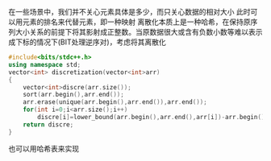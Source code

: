 在一些场景中，我们并不关心元素具体是多少，而只关心数据的相对大小
此时可以用元素的排名来代替元素，即一种映射
离散化本质上是一种哈希，在保持原序列大小关系的前提下将其影射成正整数。当原数据很大或含有负数小数等难以表示成下标的情况下(BIT处理逆序对)，考虑将其离散化

```cpp
#include<bits/stdc++.h>
using namespace std;
vector<int> discretization(vector<int>arr)
{
    vector<int>discre(arr.size());
    sort(arr.begin(),arr.end());
    arr.erase(unique(arr.begin(),arr.end()),arr.end());
    for(int i=0;i<arr.size();i++)
        discre[i]=lower_bound(arr.begin(),arr.end(),arr[i])-arr.begin()+1;
    return discre;
}
```
也可以用哈希表来实现
